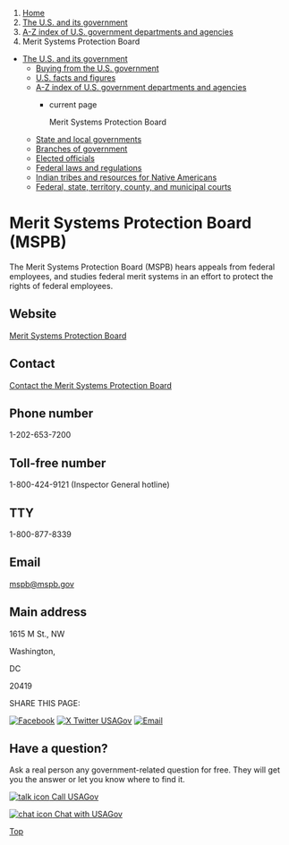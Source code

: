 1. [Home](/)
2. [The U.S. and its government](/about-the-us)
3. [A-Z index of U.S. government departments and agencies](/agency-index)
4. Merit Systems Protection Board

* [The U.S. and its government](/about-the-us)
  + [Buying from the U.S. government](/buy-from-government)
  + [U.S. facts and figures](/facts-figures)
  + [A-Z index of U.S. government departments and agencies](/agency-index)
    - current page

      Merit Systems Protection Board
  + [State and local governments](/state-local-governments)
  + [Branches of government](/branches-of-government)
  + [Elected officials](/elected-officials)
  + [Federal laws and regulations](/laws-and-regulations)
  + [Indian tribes and resources for Native Americans](/tribes)
  + [Federal, state, territory, county, and municipal courts](/courts)

Merit Systems Protection Board
(MSPB)
=====================================

The Merit Systems Protection Board (MSPB) hears appeals from federal employees, and studies federal merit systems in an effort to protect the rights of federal employees.

Website
-------

[Merit Systems Protection Board](https://www.mspb.gov/)

Contact
-------

[Contact the Merit Systems Protection Board](https://www.mspb.gov/about/contact.htm)

Phone number
------------

1-202-653-7200

Toll-free number
----------------

1-800-424-9121 (Inspector General hotline)

TTY
---

1-800-877-8339

Email
-----

[mspb@mspb.gov](mailto:mspb@mspb.gov)

Main address
------------

1615 M St., NW
  

Washington,

DC

20419

SHARE THIS PAGE:

[![Facebook](/themes/custom/usagov/images/social-media-icons/Facebook_Icon.svg)](https://www.facebook.com/sharer/sharer.php?u=https://www.usa.gov/agencies/merit-systems-protection-board&v=3)
[![X Twitter USAGov](/themes/custom/usagov/images/social-media-icons/X_Twitter_Icon.svg?version=2)](https://twitter.com/intent/tweet?source=webclient&text=https://www.usa.gov/agencies/merit-systems-protection-board)
[![Email](/themes/custom/usagov/images/social-media-icons/Email_Icon.svg?version=2)](mailto:?subject=https://www.usa.gov/agencies/merit-systems-protection-board)

Have a question?
----------------

Ask a real person any government-related question for free. They will get you the answer or let you know where to find it.

[![talk icon](/themes/custom/usagov/images/ICONS_talk.png)
Call USAGov](/phone)

[![chat icon](/themes/custom/usagov/images/ICONS_chat.png)
Chat with USAGov](/chat)

[Top](#main-content)
